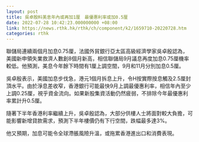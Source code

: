 ```yaml
---
layout: post
title: 吳卓殷料美息年內或再加1厘　最優惠利率或加0.5厘
date: 2022-07-28 10:42:23.000000000 +08:00
link: https://news.rthk.hk/rthk/ch/component/k2/1659710-20220728.htm
categories: rthk
---
```


聯儲局連續兩個月加息0.75厘，法國外貿銀行亞太區高級經濟學家吳卓殷認為，美國新申領失業救濟人數創8個月新高，相信聯儲局9月議息再度加息0.75厘機率較低。他預測，美息今年餘下時間有1厘上調空間，9月和11月分別加息0.5厘。

吳卓殷表示，美國加息步伐急，港元1個月拆息上升，令H按實際按息觸及2.5厘封頂水平。由於淨息差收窄，香港銀行可能最快9月上調最優惠利率，相信年內至少上調0.25厘，視乎資金流向。如果新股集資活動仍然疲弱，不排除今年最優惠利率累計升0.5厘。

隨著下半年香港利率繼續上升，吳卓殷認為，大部分供樓人士將面對較大負擔，可能影響新增貸款需求，預測下半年樓價仍有下行空間，跌幅最多達3%。

他又預期，加息可能令全球滯脹風險升溫，或拖累香港進出口和消費表現。
